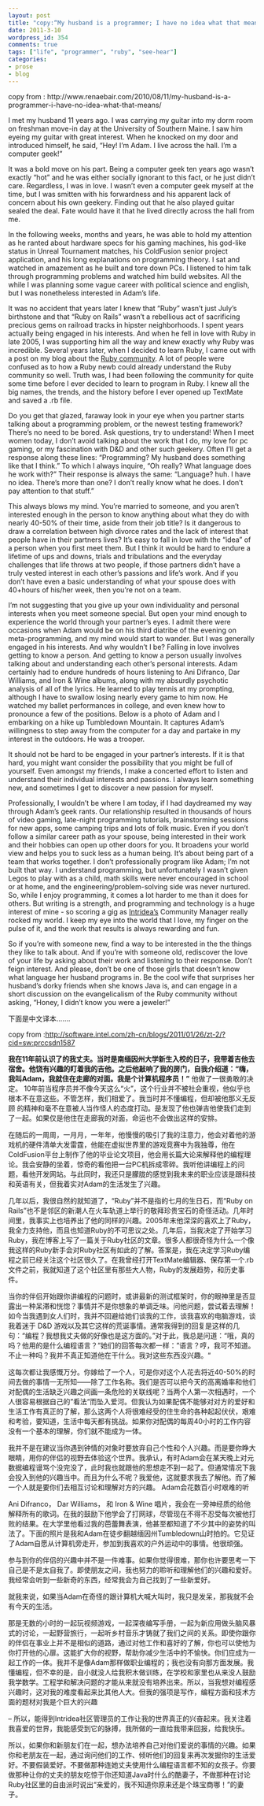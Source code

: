 ```yaml
---
layout: post
title: "copy:“My husband is a programmer; I have no idea what that means.”"
date: 2011-3-10
wordpress_id: 354
comments: true
tags: ["life", "programmer", "ruby", "see-hear"]
categories:
- prose
- blog
---
```

<meta name="_edit_last" content="1" />
<meta name="_su_description" content="My husband is a programmer; I have no idea what that means." />
<meta name="_su_keywords" content="programmer, career, ruby, rails, life" />
<meta name="_su_rich_snippet_type" content="none" />
<meta name="_su_title" content="programmer, career, ruby, rails, life" />
<meta name="views" content="388" />
copy from : http://www.renaebair.com/2010/08/11/my-husband-is-a-programmer-i-have-no-idea-what-that-means/

I met my husband 11 years ago. I was carrying my guitar into my dorm room on freshman move-in day at the University of Southern Maine. I saw him eyeing my guitar with great interest. When he knocked on my door and introduced himself, he said, “Hey! I’m Adam. I live across the hall. I’m a computer geek!”

It was a bold move on his part. Being a computer geek ten years ago wasn’t exactly “hot” and he was either socially ignorant to this fact, or he just didn’t care. Regardless, I was in love. I wasn’t even a computer geek myself at the time, but I was smitten with his forwardness and his apparent lack of concern about his own geekery. Finding out that he also played guitar sealed the deal. Fate would have it that he lived directly across the hall from me.

In the following weeks, months and years, he was able to hold my attention as he ranted about hardware specs for his gaming machines, his god-like status in Unreal Tournament matches, his ColdFusion senior project application, and his long explanations on programming theory. I sat and watched in amazement as he built and tore down PCs. I listened to him talk through programming problems and watched him build websites. All the while I was planning some vague career with political science and english, but I was nonetheless interested in Adam’s life.

It was no accident that years later I knew that “Ruby” wasn’t just July’s birthstone and that “Ruby on Rails” wasn’t a rebellious act of sacrificing precious gems on railroad tracks in hipster neighborhoods. I spent years actually being engaged in his interests. And when he fell in love with Ruby in late 2005, I was supporting him all the way and knew exactly why Ruby was incredible. Several years later, when I decided to learn Ruby, I came out with a post on my blog about the <a href="http://www.renaebair.com/2008/11/24/the-ranting-rubyists/" target="_blank">Ruby community</a>. A lot of people were confused as to how a Ruby newb could already understand the Ruby community so well. Truth was, I had been following the community for quite some time before I ever decided to learn to program in Ruby. I knew all the big names, the trends, and the history before I ever opened up TextMate and saved a .rb file.

Do you get that glazed, faraway look in your eye when you partner starts talking about a programming problem, or the newest testing framework? There’s no need to be bored. Ask questions, try to understand! When I meet women today, I don’t avoid talking about the work that I do, my love for pc gaming, or my fascination with D&amp;D and other such geekery. Often I’ll get a response along these lines: “Programming? My husband does something like that I think.” To which I always inquire, “Oh really? What language does he work with?” Their response is always the same: “Language? huh. I have no idea. There’s more than one? I don’t really know what he does. I don’t pay attention to that stuff.”

This always blows my mind. You’re married to someone, and you aren’t interested enough in the person to know anything about what they do with nearly 40-50% of their time, aside from their job title? Is it dangerous to draw a correlation between high divorce rates and the lack of interest that people have in their partners lives? It’s easy to fall in love with the “idea” of a person when you first meet them. But I think it would be hard to endure a lifetime of ups and downs, trials and tribulations and the everyday challenges that life throws at two people, if those partners didn’t have a truly vested interest in each other’s passions and life’s work. And if you don’t have even a basic understanding of what your spouse does with 40+hours of his/her week, then you’re not on a team.

I’m not suggesting that you give up your own individuality and personal interests when you meet someone special. But open your mind enough to experience the world through your partner’s eyes. I admit there were occasions when Adam would be on his third diatribe of the evening on meta-programming, and my mind would start to wander. But I was generally engaged in his interests. And why wouldn’t I be? Falling in love involves getting to know a person. And getting to know a person usually involves talking about and understanding each other’s personal interests. Adam certainly had to endure hundreds of hours listening to Ani Difranco, Dar Williams, and Iron &amp; Wine albums, along with my absurdly psychotic analysis of all of the lyrics. He learned to play tennis at my prompting, although I have to swallow losing nearly every game to him now. He watched my ballet performances in college, and even knew how to pronounce a few of the positions. Below is a photo of Adam and I embarking on a hike up Tumbledown Mountain. It captures Adam’s willingness to step away from the computer for a day and partake in my interest in the outdoors. He was a trooper.

It should not be hard to be engaged in your partner’s interests. If it is that hard, you might want consider the possibility that you might be full of yourself. Even amongst my friends, I make a concerted effort to listen and understand their individual interests and passions. I always learn something new, and sometimes I get to discover a new passion for myself.

Professionally, I wouldn’t be where I am today, if I had daydreamed my way through Adam’s geek rants. Our relationship resulted in thousands of hours of video gaming, late-night programming tutorials, brainstorming sessions for new apps, some camping trips and lots of folk music. Even if you don’t follow a similar career path as your spouse, being interested in their work and their hobbies can open up other doors for you. It broadens your world view and helps you to suck less as a human being. It’s about being part of a team that works together. I don’t professionally program like Adam; I’m not built that way. I understand programming, but unfortunately I wasn’t given Legos to play with as a child, math skills were never encouraged in school or at home, and the engineering/problem-solving side was never nurtured. So, while I enjoy programming, it comes a lot harder to me than it does for others. But writing is a strength, and programming and technology is a huge interest of mine - so scoring a gig as <a href="http://intridea.com/" target="_blank">Intridea’s</a> Community Manager really rocked my world. I keep my eye into the world that I love, my finger on the pulse of it, and the work that results is always rewarding and fun.

So if you’re with someone new, find a way to be interested in the the things they like to talk about. And if you’re with someone old, rediscover the love of your life by asking about their work and listening to their response. Don’t feign interest. And please, don’t be one of those girls that doesn’t know what language her husband programs in. Be the cool wife that surprises her husband’s dorky friends when she knows Java is, and can engage in a short discussion on the evangelicalism of the Ruby community without asking, “Honey, I didn’t know you were a jeweler!”

<!--more-->下面是中文译本.......

copy from :http://software.intel.com/zh-cn/blogs/2011/01/26/zt-2/?cid=sw:prccsdn1587

<strong>我在11年前认识了的我丈夫。当时是南缅因州大学新生入校的日子，我带着吉他去宿舍。他饶有兴趣的盯着我的吉他。之后他敲响了我的房门，自我介绍道：“嗨，我叫Adam，我就住在走廊的对面。我是个计算机程序员！”</strong>
他做了一很勇敢的决定。 10年前当程序员并不像今天这么“火”，这个行业并不被社会重视，他似乎也根本不在意这些。不管怎样，我们相爱了。我当时并不懂编程，但却被他那义无反顾 的精神和毫不在意被人当作怪人的态度打动。是发现了他也弹吉他使我们走到了一起。如果仅是他住在走廊我的对面，命运也不会做出这样的安排。

在随后的一周周，一月月，一年年，他慢慢的吸引了我的注意力，他会对着他的游戏机的硬件清单大发雷霆，他能在虚拟世界里的游戏竞赛中为我独尊，他在ColdFusion平台上制作了他的毕业论文项目，他会用长篇大论来解释他的编程理论。我会安静的坐着，惊奇的看他把一台PC机拆成零碎。我听他讲编程上的问题，看他开发网站。与此同时，我还只是朦胧的感觉到我未来的职业应该是跟科技和英语有关，但我着实对Adam的生活发生了兴趣。

几年以后，我很自然的就知道了，“Ruby”并不是指的七月的生日石，而“Ruby on Rails”也不是邻区的新潮人在火车轨道上举行的敬拜珍贵宝石的奇怪活动。几年时间里，我事实上也培养出了他的同样的兴趣。2005年末他深深的喜欢上了Ruby，我全力支持他，而且也知道Ruby的不可思议之处。几年后，当我决定了开始学习Ruby，我在博客上写了一篇关于Ruby社区的文章。很多人都很奇怪为什么一个像我这样的Ruby新手会对Ruby社区有如此的了解。答案是，我在决定学习Ruby编程之前已经关注这个社区很久了。在我曾经打开TextMate编辑器、保存第一个.rb文件之前，我就知道了这个社区里有那些大人物，Ruby的发展趋势，和历史事件。

当你的伴侣开始跟你讲编程的问题时，或讲最新的测试框架时，你的眼神里是否显露出一种呆滞和恍惚？事情并不是你想象的单调乏味。问他问题，尝试着去理解！如今当我遇到女人们时，我并不回避给她们谈我的工作，谈我喜欢的电脑游戏，谈我着迷于 D&amp;D 游戏以及其它这样的荒诞事情。通常我得到的回复是这样的几句：“编程？我想我丈夫做的好像也是这方面的。”对于此，我总是问道：“哦，真的吗？他用的是什么编程语言？”她们的回答每次都一样：”语言？哼，我可不知道。不止一种吗？我并不真正知道他在干什么。我对这些东西没兴趣。“

这每次都让我感慨万分。你嫁给了一个人，可是你对这个人花去将近40-50%的时间去做的事情一无所知——除了工作名称。我们是否可以把今天的高离婚率和他们对配偶的生活缺乏兴趣之间画一条危险的关联线呢？当两个人第一次相遇时，一个人很容易根据自己的”看法“而坠入爱河。但我认为如果配偶不能够对对方的爱好和生活工作有真正的了解，那么这两个人将很难经受的住生命的各种起起伏伏，艰难和考验，要知道，生活中每天都有挑战。如果你对配偶的每周40小时的工作内容没有一个基本的理解，你们就不能成为一体。

我并不是在建议当你遇到钟情的对象时要放弃自己个性和个人兴趣。而是要你睁大眼睛，用你的伴侣的视野去体验这个世界。我承认，有时Adam会在某天晚上对元数据编程谩骂个没完没了，此时我也就跟他的思想走不到一起了。但通常情况下我会投入到他的兴趣当中。而且为什么不呢？我爱他，这就要求我去了解他。而了解一个人就是要你们去相互讨论和理解对方的兴趣。 Adam会花数百小时艰难的听

Ani Difranco， Dar Williams， 和 Iron &amp; Wine 唱片，我会在一旁神经质的给他解释所有的歌词。在我的鼓励下他学会了打网球，尽管现在不得不忍受每次被他打败的结果。在大学里他看过我的芭蕾舞表演，他甚至都知道了不少其中的姿势的叫法了。下面的照片是我和Adam在徒步翻越缅因州Tumbledown山时拍的。它见证了Adam自愿从计算机旁走开，参加到我喜欢的户外运动中的事情。他很顽强。

参与到你的伴侣的兴趣中并不是一件难事。如果你觉得很难，那你也许要思考一下自己是不是太自我了。即使朋友之间，我也努力的聆听和理解他们的兴趣和爱好。我经常会听到一些新奇的东西，经常我会为自己找到了一些新爱好。

就我来说，如果当Adam在奇怪的跟计算机大喊大叫时，我只是发呆，那我就不会有今天的生活。

那是无数的小时的一起玩视频游戏，一起深夜编写手册，一起为新应用做头脑风暴式的讨论，一起野营旅行，一起听乡村音乐才铸就了我们之间的关系。即使你跟你的伴侣在事业上并不是相似的道路，通过对他工作和喜好的了解，你也可以使他为你打开他的心扉。这能扩大你的视野，帮助你减少生活中的不愉快。你们应成为一起工作的一体。我并不是像Adam那样做职业编程的；我也没有向那方面发展。我懂编程，但不幸的是，自小就没人给我积木做训练，在学校和家里也从来没人鼓励我学数学。工程学和解决问题的才能从来就没有培养出来。所以，当我想对编程感兴趣时，这对我的难度看起来比其他人大。但我的强项是写作，编程方面和技术方面的题材对我是个巨大的兴趣

– 所以，能得到Intridea社区管理员的工作让我的世界真正的兴奋起来。我关注着我喜爱的世界，我能感受到它的脉搏，我所做的一直给我带来回报，给我快乐。

所以，如果你和新朋友们在一起，想办法培养自己对他们爱说的事情的兴趣。如果你和老朋友在一起，通过询问他们的工作、倾听他们的回复来再次发掘你的生活爱好。不要假装爱好。不要做那种连她丈夫使用什么编程语言都不知的女孩子。你要做那种让你的丈夫的朋友吃惊于你还知道Java时什么的酷妻子，不做那种在讨论Ruby社区里的自由派时说出“亲爱的，我不知道你原来还是个珠宝商哪！”的妻子。
